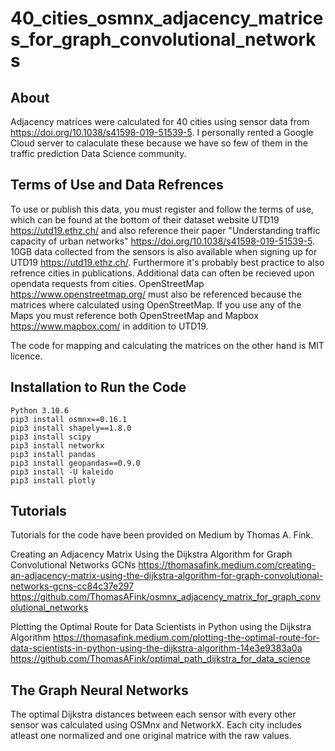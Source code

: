 # 40_cities_osmnx_adjacency_matrices_for_graph_convolutional_networks

## About

Adjacency matrices were calculated for 40 cities using sensor data from https://doi.org/10.1038/s41598-019-51539-5. I personally rented a Google Cloud server to calaculate these because we have so few of them in the traffic prediction Data Science community.

## Terms of Use and Data Refrences

To use or publish this data, you must register and follow the terms of use, which can be found at the bottom of their dataset website UTD19 https://utd19.ethz.ch/ and also reference their paper "Understanding traffic capacity of urban networks" https://doi.org/10.1038/s41598-019-51539-5. 10GB data collected from the sensors is also available when signing up for UTD19 https://utd19.ethz.ch/. Furthermore it's probably best practice to also refrence cities in publications. Additional data can often be recieved upon opendata requests from cities. OpenStreetMap https://www.openstreetmap.org/ must also be referenced because the matrices where calculated using OpenStreetMap. If you use any of the Maps you must reference both OpenStreetMap and Mapbox https://www.mapbox.com/ in addition to UTD19.

The code for mapping and calculating the matrices on the other hand is MIT licence. 

## Installation to Run the Code

    Python 3.10.6
    pip3 install osmnx==0.16.1
    pip3 install shapely==1.8.0
    pip3 install scipy
    pip3 install networkx
    pip3 install pandas
    pip3 install geopandas==0.9.0
    pip3 install -U kaleido
    pip3 install plotly

## Tutorials
Tutorials for the code have been provided on Medium by Thomas A. Fink.

Creating an Adjacency Matrix Using the Dijkstra Algorithm for Graph Convolutional Networks GCNs
https://thomasafink.medium.com/creating-an-adjacency-matrix-using-the-dijkstra-algorithm-for-graph-convolutional-networks-gcns-cc84c37e297
https://github.com/ThomasAFink/osmnx_adjacency_matrix_for_graph_convolutional_networks


Plotting the Optimal Route for Data Scientists in Python using the Dijkstra Algorithm
https://thomasafink.medium.com/plotting-the-optimal-route-for-data-scientists-in-python-using-the-dijkstra-algorithm-14e3e9383a0a
https://github.com/ThomasAFink/optimal_path_dijkstra_for_data_science

## The Graph Neural Networks
The optimal Dijkstra distances between each sensor with every other sensor was calculated using OSMnx and NetworkX. Each city includes atleast one normalized and one original matrice with the raw values.

